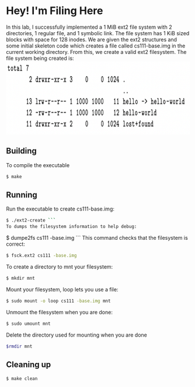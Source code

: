 # Hey! I'm Filing Here

In this lab, I successfully implemented a 1 MiB ext2 file system with 2 directories, 1 regular file, and 1 symbolic link. The file system has 1 KiB sized blocks with space for 128 inodes. We are given the ext2 structures and some initial skeleton code which creates a file called cs111-base.img in the current working directory. From this, we create a valid ext2 filesystem.
The file system being created is: 
<img src="./file_system.png" alt="File System" width="877" height="200">


## Building
To compile the executable
```bash
$ make
```

## Running
Run the executable to create cs111-base.img:
```bash 
$ ./ext2-create ```
To dumps the filesystem information to help debug:
```
$ dumpe2fs cs111 -base.img ```
This command checks that the filesystem is correct:
```bash 
$ fsck.ext2 cs111 -base.img
```
To create a directory to mnt your filesystem:
```bash
$ mkdir mnt
```
Mount your filesystem, loop lets you use a file:
```bash 
$ sudo mount -o loop cs111 -base.img mnt
```
Unmount the filesystem when you are done:
```bash
$ sudo umount mnt 
```
Delete the directory used for mounting when you are done
```bash
$rmdir mnt
```

## Cleaning up
```bash
$ make clean
```

